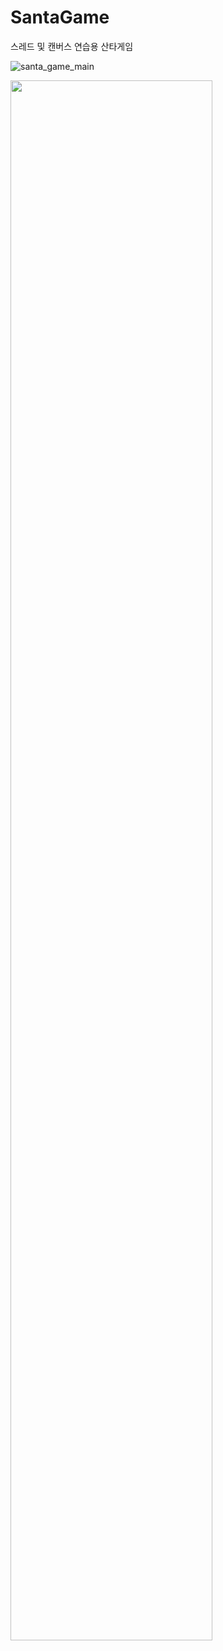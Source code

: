 # SantaGame
스레드 및 캔버스 연습용 산타게임

![santa_game_main](https://user-images.githubusercontent.com/66951780/127121560-e6508dbb-a2b4-4c50-851c-5e5fa80ba985.gif)

<img width="80%" src="https://user-images.githubusercontent.com/66951780/127121560-e6508dbb-a2b4-4c50-851c-5e5fa80ba985.gif"/>
